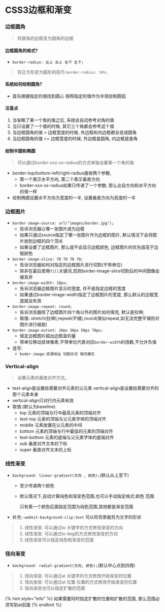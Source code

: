 # CSS3边框和渐变

### 边框圆角

> 将直角的边框变为圆角的边框

#### 边框圆角的格式?

* `border-radius: 左上 右上 右下 左下;`

> 将正方形变为圆形的技巧 `border-radius: 50%;`

#### 系统如何绘制圆角?

* 首先根据指定的值找到圆心 按照指定的值作为半径绘制圆弧

#### 注意点

1. 当省略了某一个角的值之后, 系统会自动参考对角的值
2. 当只设置了一个值的时候, 其它三个角都会参考这个值
3. 当边框圆角的值 &gt; 边框宽度的时候, 外边框和内边框都会变成圆角
4. 当边框圆角的值 &lt;= 边框宽度的时候, 外边框是圆角, 内边框是直角

#### 绘制半圆和椭圆

> 可以通过border-xxx-xx-radius的方式单独设置某一个角的值

* border-top/bottom-left/right-radius接收两个参数, 
  * 第一个表示水平方向, 第二个表示垂直方向
  * border-xxx-xx-radius如果只传递了一个参数, 那么出自方向和水平方向的值一样
* 绘制椭圆设置水平方向为宽度的一半, 设置垂直方向为高度的一半

### 边框图片

* `border-image-source: url("images/border.jpg");`
  * 告诉浏览器让哪一张图片成为边框
  * 如果只通过source指定了哪一张图片作为边框的图片, 默认情况下会将图片放到边框的四个顶点 
  * 如果设置了边框图片, 那么就不会显示边框颜色, 边框图片的优先级高于边框颜色
* `border-image-slice: 70 70 70 70;`
  * 告诉浏览器如何对指定的边框图片进行切割\(不带单位\)
  * 除非在最后使用`fill`关键词,否则border-image-slice切割后的中间图像会被丢弃
* `border-image-width: 10px;`
  * 告诉浏览器边框图片显示的宽度, 并不是指定边框的宽度
  * 如果通过border-image-width指定了边框图片的宽度, 那么默认的边框宽度就会失效
* `border-image-repeat: round;`
  * 告诉浏览器除了边框图片四个角以外的图片如何填充, 默认是拉伸;
  * 取值: stretch\(拉伸\),repeat\(平铺\),round\(类似repeat,如无法完整平铺则对图片进行缩放\)
* `border-image-outset: 10px 30px 50px 70px;`
  * 规定边框图片超出边框盒的量
  * 带单位移动具体像素,不带单位代表对应`border-width`的倍数,不允许负值
* 连写:
  * `boder-image:资源地址 切割方式 填充模式`

### Vertical-align

> 设置元素的垂直对齐方式。

* text-align是设置给需要对齐元素的父元素 vertical-align是设置给需要对齐的那个元素本身
* vertical-align只对行内元素有效
* 取值:\(默认为baseline\)
  * top  元素的顶端与行中最高元素的顶端对齐
  * text-top  元素的顶端与父元素字体的顶端对齐
  * middle  元素放置在父元素的中间
  * bottom  元素的顶端与行中最低的元素的顶端对齐
  * text-bottom  元素的底端与父元素字体的底端对齐
  * sub  垂直对齐文本的下标
  * super  垂直对齐文本的上标

### 线性渐变

* `background: linear-gradient(方向 , 颜色);`\(默认从上至下\)
  * 至少传递两个颜色
  * 默认情况下,自动计算纯色和渐变色范围,也可以手动指定格式:颜色 范围

    只有第一个颜色后面指定范围为纯色范围,其他都是渐变范围
* 补充:`-webkit-background-clip:text` 可以将背景裁剪为文字的形状

> 1. 线性渐变: 可以通过to 关键字的方式修改渐变的方向
> 2. 线性渐变: 可以通过to deg的方式修改渐变的方向
> 3. 线性渐变可以指定纯色和渐变的范围

### 径向渐变

* `background: radial-gradient(方向, 颜色);`\(默认中心点到四周\)

> 1. 径向渐变: 可以通过at 关键字的方式修改开始渐变的位置
> 2. 径向渐变: 可以通过at 位置 位置的方式修改开始渐变的位置
> 3. 径向渐变也可以指定扩散的范围

{% hint style="info" %}
如果需要同时指定扩散的位置和扩散的范围, 那么范围必须写到at前面
{% endhint %}


